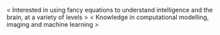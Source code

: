 < Interested in using fancy equations to understand intelligence and the brain, at a variety of levels >
< Knowledge in computational modelling, imaging and machine learning >

